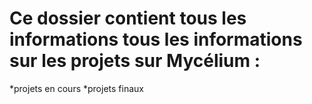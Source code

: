 # Ce dossier contient tous les informations tous les informations sur les projets sur Mycélium :
*projets en cours 
*projets finaux

